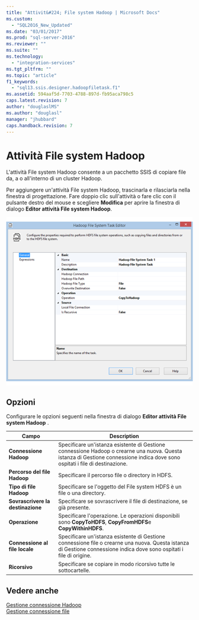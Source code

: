 ```yaml
---
title: "Attivit&#224; File system Hadoop | Microsoft Docs"
ms.custom: 
  - "SQL2016_New_Updated"
ms.date: "03/01/2017"
ms.prod: "sql-server-2016"
ms.reviewer: ""
ms.suite: ""
ms.technology: 
  - "integration-services"
ms.tgt_pltfrm: ""
ms.topic: "article"
f1_keywords: 
  - "sql13.ssis.designer.hadoopfiletask.f1"
ms.assetid: 594aaf5d-7703-4788-897d-fb95aca798c5
caps.latest.revision: 7
author: "douglaslMS"
ms.author: "douglasl"
manager: "jhubbard"
caps.handback.revision: 7
---
```

# Attivit&#224; File system Hadoop
  L'attività File system Hadoop consente a un pacchetto SSIS di copiare file da, a o all'interno di un cluster Hadoop.  
  
 Per aggiungere un'attività File system Hadoop, trascinarla e rilasciarla nella finestra di progettazione. Fare doppio clic sull'attività o fare clic con il pulsante destro del mouse e scegliere **Modifica** per aprire la finestra di dialogo **Editor attività File system Hadoop**.  
  
 ![Hadoop File System Task Editor](../../integration-services/control-flow/media/hadoop-filesystem-task.png "Hadoop File System Task Editor")  
  
## Opzioni  
 Configurare le opzioni seguenti nella finestra di dialogo **Editor attività File system Hadoop** .  
  
|Campo|Description|  
|-----------|-----------------|  
|**Connessione Hadoop**|Specificare un'istanza esistente di Gestione connessione Hadoop o crearne una nuova. Questa istanza di Gestione connessione indica dove sono ospitati i file di destinazione.|  
|**Percorso del file Hadoop**|Specificare il percorso file o directory in HDFS.|  
|**Tipo di file Hadoop**|Specificare se l'oggetto del File system HDFS è un file o una directory.|  
|**Sovrascrivere la destinazione**|Specificare se sovrascrivere il file di destinazione, se già presente.|  
|**Operazione**|Specificare l'operazione. Le operazioni disponibili sono **CopyToHDFS**, **CopyFromHDFS**e **CopyWithinHDFS**.|  
|**Connessione al file locale**|Specificare un'istanza esistente di Gestione connessione file o crearne una nuova. Questa istanza di Gestione connessione indica dove sono ospitati i file di origine.|  
|**Ricorsivo**|Specificare se copiare in modo ricorsivo tutte le sottocartelle.|  
  
## Vedere anche  
 [Gestione connessione Hadoop](../../integration-services/connection-manager/hadoop-connection-manager.md)   
 [Gestione connessione file](../../integration-services/connection-manager/file-connection-manager.md)  
  
  